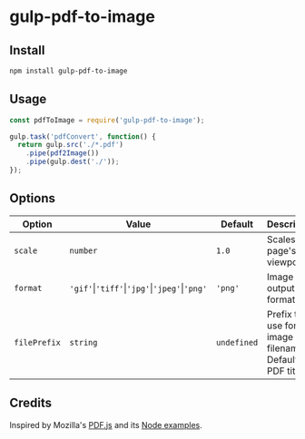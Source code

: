 # gulp-pdf-to-image

## Install

```sh
npm install gulp-pdf-to-image
```

## Usage

```javascript
const pdfToImage = require('gulp-pdf-to-image');

gulp.task('pdfConvert', function() {
  return gulp.src('./*.pdf')
    .pipe(pdf2Image())
    .pipe(gulp.dest('./'));
});
```

## Options

| Option | Value | Default | Description |
| --- | --- | --- | --- |
| `scale` | `number` | `1.0` | Scales the page's viewport. |
| `format` | `'gif'`\|`'tiff'`\|`'jpg'`\|`'jpeg'`\|`'png'` | `'png'` | Image output format. |
| `filePrefix` | `string` | `undefined` | Prefix to use for image filenames. Defaults to PDF title. |

## Credits

Inspired by Mozilla's [PDF.js](https://mozilla.github.io/pdf.js/) and its [Node examples](https://github.com/mozilla/pdf.js/tree/master/examples).
